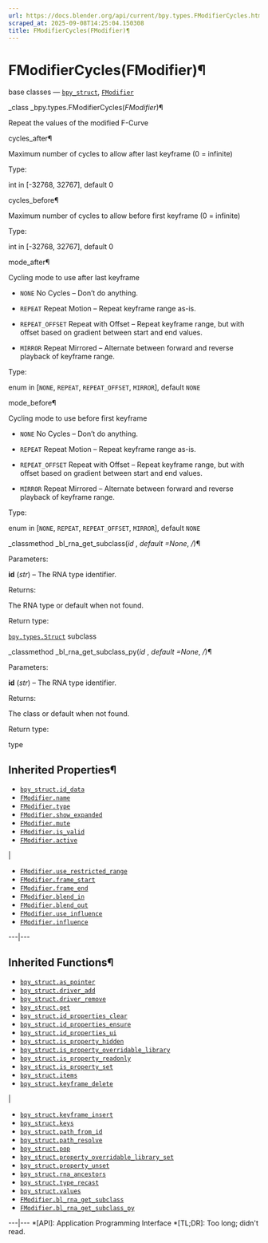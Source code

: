 ```yaml
---
url: https://docs.blender.org/api/current/bpy.types.FModifierCycles.html
scraped_at: 2025-09-08T14:25:04.150308
title: FModifierCycles(FModifier)¶
---
```


# FModifierCycles(FModifier)¶  
  
base classes — [`bpy_struct`](bpy.types.bpy_struct.html#bpy.types.bpy_struct
"bpy.types.bpy_struct"),
[`FModifier`](bpy.types.FModifier.html#bpy.types.FModifier
"bpy.types.FModifier")

_class _bpy.types.FModifierCycles(_FModifier_)¶

    

Repeat the values of the modified F-Curve

cycles_after¶

    

Maximum number of cycles to allow after last keyframe (0 = infinite)

Type:

    

int in [-32768, 32767], default 0

cycles_before¶

    

Maximum number of cycles to allow before first keyframe (0 = infinite)

Type:

    

int in [-32768, 32767], default 0

mode_after¶

    

Cycling mode to use after last keyframe

  * `NONE` No Cycles – Don’t do anything.

  * `REPEAT` Repeat Motion – Repeat keyframe range as-is.

  * `REPEAT_OFFSET` Repeat with Offset – Repeat keyframe range, but with offset based on gradient between start and end values.

  * `MIRROR` Repeat Mirrored – Alternate between forward and reverse playback of keyframe range.

Type:

    

enum in [`NONE`, `REPEAT`, `REPEAT_OFFSET`, `MIRROR`], default `NONE`

mode_before¶

    

Cycling mode to use before first keyframe

  * `NONE` No Cycles – Don’t do anything.

  * `REPEAT` Repeat Motion – Repeat keyframe range as-is.

  * `REPEAT_OFFSET` Repeat with Offset – Repeat keyframe range, but with offset based on gradient between start and end values.

  * `MIRROR` Repeat Mirrored – Alternate between forward and reverse playback of keyframe range.

Type:

    

enum in [`NONE`, `REPEAT`, `REPEAT_OFFSET`, `MIRROR`], default `NONE`

_classmethod _bl_rna_get_subclass(_id_ , _default =None_, _/_)¶

    

Parameters:

    

**id** (_str_) – The RNA type identifier.

Returns:

    

The RNA type or default when not found.

Return type:

    

[`bpy.types.Struct`](bpy.types.Struct.html#bpy.types.Struct
"bpy.types.Struct") subclass

_classmethod _bl_rna_get_subclass_py(_id_ , _default =None_, _/_)¶

    

Parameters:

    

**id** (_str_) – The RNA type identifier.

Returns:

    

The class or default when not found.

Return type:

    

type

## Inherited Properties¶

  * [`bpy_struct.id_data`](bpy.types.bpy_struct.html#bpy.types.bpy_struct.id_data "bpy.types.bpy_struct.id_data")
  * [`FModifier.name`](bpy.types.FModifier.html#bpy.types.FModifier.name "bpy.types.FModifier.name")
  * [`FModifier.type`](bpy.types.FModifier.html#bpy.types.FModifier.type "bpy.types.FModifier.type")
  * [`FModifier.show_expanded`](bpy.types.FModifier.html#bpy.types.FModifier.show_expanded "bpy.types.FModifier.show_expanded")
  * [`FModifier.mute`](bpy.types.FModifier.html#bpy.types.FModifier.mute "bpy.types.FModifier.mute")
  * [`FModifier.is_valid`](bpy.types.FModifier.html#bpy.types.FModifier.is_valid "bpy.types.FModifier.is_valid")
  * [`FModifier.active`](bpy.types.FModifier.html#bpy.types.FModifier.active "bpy.types.FModifier.active")

|

  * [`FModifier.use_restricted_range`](bpy.types.FModifier.html#bpy.types.FModifier.use_restricted_range "bpy.types.FModifier.use_restricted_range")
  * [`FModifier.frame_start`](bpy.types.FModifier.html#bpy.types.FModifier.frame_start "bpy.types.FModifier.frame_start")
  * [`FModifier.frame_end`](bpy.types.FModifier.html#bpy.types.FModifier.frame_end "bpy.types.FModifier.frame_end")
  * [`FModifier.blend_in`](bpy.types.FModifier.html#bpy.types.FModifier.blend_in "bpy.types.FModifier.blend_in")
  * [`FModifier.blend_out`](bpy.types.FModifier.html#bpy.types.FModifier.blend_out "bpy.types.FModifier.blend_out")
  * [`FModifier.use_influence`](bpy.types.FModifier.html#bpy.types.FModifier.use_influence "bpy.types.FModifier.use_influence")
  * [`FModifier.influence`](bpy.types.FModifier.html#bpy.types.FModifier.influence "bpy.types.FModifier.influence")

  
---|---  
  
## Inherited Functions¶

  * [`bpy_struct.as_pointer`](bpy.types.bpy_struct.html#bpy.types.bpy_struct.as_pointer "bpy.types.bpy_struct.as_pointer")
  * [`bpy_struct.driver_add`](bpy.types.bpy_struct.html#bpy.types.bpy_struct.driver_add "bpy.types.bpy_struct.driver_add")
  * [`bpy_struct.driver_remove`](bpy.types.bpy_struct.html#bpy.types.bpy_struct.driver_remove "bpy.types.bpy_struct.driver_remove")
  * [`bpy_struct.get`](bpy.types.bpy_struct.html#bpy.types.bpy_struct.get "bpy.types.bpy_struct.get")
  * [`bpy_struct.id_properties_clear`](bpy.types.bpy_struct.html#bpy.types.bpy_struct.id_properties_clear "bpy.types.bpy_struct.id_properties_clear")
  * [`bpy_struct.id_properties_ensure`](bpy.types.bpy_struct.html#bpy.types.bpy_struct.id_properties_ensure "bpy.types.bpy_struct.id_properties_ensure")
  * [`bpy_struct.id_properties_ui`](bpy.types.bpy_struct.html#bpy.types.bpy_struct.id_properties_ui "bpy.types.bpy_struct.id_properties_ui")
  * [`bpy_struct.is_property_hidden`](bpy.types.bpy_struct.html#bpy.types.bpy_struct.is_property_hidden "bpy.types.bpy_struct.is_property_hidden")
  * [`bpy_struct.is_property_overridable_library`](bpy.types.bpy_struct.html#bpy.types.bpy_struct.is_property_overridable_library "bpy.types.bpy_struct.is_property_overridable_library")
  * [`bpy_struct.is_property_readonly`](bpy.types.bpy_struct.html#bpy.types.bpy_struct.is_property_readonly "bpy.types.bpy_struct.is_property_readonly")
  * [`bpy_struct.is_property_set`](bpy.types.bpy_struct.html#bpy.types.bpy_struct.is_property_set "bpy.types.bpy_struct.is_property_set")
  * [`bpy_struct.items`](bpy.types.bpy_struct.html#bpy.types.bpy_struct.items "bpy.types.bpy_struct.items")
  * [`bpy_struct.keyframe_delete`](bpy.types.bpy_struct.html#bpy.types.bpy_struct.keyframe_delete "bpy.types.bpy_struct.keyframe_delete")

|

  * [`bpy_struct.keyframe_insert`](bpy.types.bpy_struct.html#bpy.types.bpy_struct.keyframe_insert "bpy.types.bpy_struct.keyframe_insert")
  * [`bpy_struct.keys`](bpy.types.bpy_struct.html#bpy.types.bpy_struct.keys "bpy.types.bpy_struct.keys")
  * [`bpy_struct.path_from_id`](bpy.types.bpy_struct.html#bpy.types.bpy_struct.path_from_id "bpy.types.bpy_struct.path_from_id")
  * [`bpy_struct.path_resolve`](bpy.types.bpy_struct.html#bpy.types.bpy_struct.path_resolve "bpy.types.bpy_struct.path_resolve")
  * [`bpy_struct.pop`](bpy.types.bpy_struct.html#bpy.types.bpy_struct.pop "bpy.types.bpy_struct.pop")
  * [`bpy_struct.property_overridable_library_set`](bpy.types.bpy_struct.html#bpy.types.bpy_struct.property_overridable_library_set "bpy.types.bpy_struct.property_overridable_library_set")
  * [`bpy_struct.property_unset`](bpy.types.bpy_struct.html#bpy.types.bpy_struct.property_unset "bpy.types.bpy_struct.property_unset")
  * [`bpy_struct.rna_ancestors`](bpy.types.bpy_struct.html#bpy.types.bpy_struct.rna_ancestors "bpy.types.bpy_struct.rna_ancestors")
  * [`bpy_struct.type_recast`](bpy.types.bpy_struct.html#bpy.types.bpy_struct.type_recast "bpy.types.bpy_struct.type_recast")
  * [`bpy_struct.values`](bpy.types.bpy_struct.html#bpy.types.bpy_struct.values "bpy.types.bpy_struct.values")
  * [`FModifier.bl_rna_get_subclass`](bpy.types.FModifier.html#bpy.types.FModifier.bl_rna_get_subclass "bpy.types.FModifier.bl_rna_get_subclass")
  * [`FModifier.bl_rna_get_subclass_py`](bpy.types.FModifier.html#bpy.types.FModifier.bl_rna_get_subclass_py "bpy.types.FModifier.bl_rna_get_subclass_py")

  
---|---
  *[API]: Application Programming Interface
  *[TL;DR]: Too long; didn't read.

